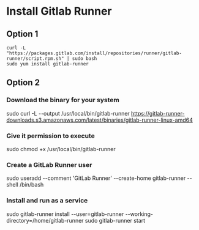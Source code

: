 # Install Gitlab Runner

## Option 1
```shell
curl -L "https://packages.gitlab.com/install/repositories/runner/gitlab-runner/script.rpm.sh" | sudo bash
sudo yum install gitlab-runner
```

## Option 2

### Download the binary for your system
sudo curl -L --output /usr/local/bin/gitlab-runner https://gitlab-runner-downloads.s3.amazonaws.com/latest/binaries/gitlab-runner-linux-amd64

### Give it permission to execute
sudo chmod +x /usr/local/bin/gitlab-runner

### Create a GitLab Runner user
sudo useradd --comment 'GitLab Runner' --create-home gitlab-runner --shell /bin/bash

### Install and run as a service
sudo gitlab-runner install --user=gitlab-runner --working-directory=/home/gitlab-runner
sudo gitlab-runner start